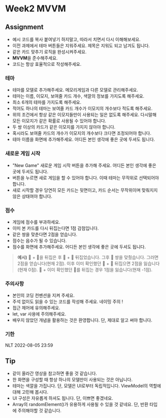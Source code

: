 # Week2 MVVM

## Assignment

- 예시 코드를 복사 붙여넣기 하지말고, 따라서 치면서 다시 이해해보세요.
- 이전 과제에서 테마 버튼들은 지워주세요. 제목은 지워도 되고 남겨도 됩니다.
- 같은 카드 맞추기 로직을 완성시켜주세요.
- **MVVM**을 준수해주세요.
- 코드는 항상 효율적으로 작성해주세요.


### 테마

- 테마를 모델로 추가해주세요. 메모리게임과 다른 모델로 관리해주세요.
- 테마는 이름, 이모지, 보여줄 카드 개수, 색깔의 정보를 가지도록 해주세요.
- 최소 6개의 테마를 가지도록 해주세요.
- 적어도 하나의 테마는 보여줄 카드 개수가 이모지의 개수보다 적도록 해주세요.
- 위의 조건에서 항상 같은 이모지들만이 사용되는 일은 없도록 해주세요. 다시말해 모든 이모지가 같은 확률로 사용될 수 있어야 합니다.
- 두 쌍 이상의 카드가 같은 이모지를 가지지 않아야 합니다.
- 혹시라도 보여줄 카드의 개수가 이모지의 개수보다 크다면 조정되어야 합니다.
- 테마 이름을 화면에 추가해주세요. 어디든 본인 생각에 좋은 곳에 두셔도 됩니다.


### 새로운 게임 시작

- "New Game" 새로운 게임 시작 버튼을 추가해 주세요. 어디든 본인 생각에 좋은 곳에 두셔도 됩니다.
- 버튼을 누르면 새로 게임을 할 수 있어야 합니다. 이때 테마는 무작위로 선택되어야 합니다.
- 새로 시작할 경우 당연히 모든 카드는 뒷면이고, 카드 순서는 무작위이며 맞춰지지 않은 상태여야 합니다.


### 점수

- 게임에 점수를 부과하세요.
- 이미 본 카드를 다시 뒤집는다면 1점 감점입니다.
- 같은 쌍을 맞춘다면 2점을 얻습니다.
- 점수는 음수가 될 수 있습니다.
- 점수를 화면에 추가해주세요. 어디든 본인 생각에 좋은 곳에 두셔도 됩니다.

> **예시)**
> 🐧 + 👻을 뒤집은 후 🐼 + 🏀 뒤집었습니다. 그후 👻 쌍을 맞췄습니다. 그러면 2점을 얻습니다(현재 2점).
> 이후 이미 확인했던 🐧 + 🏀 뒤집으면 2점을 잃습니다(현재 0점). 🐤 + 이미 확인했던 🐼를 뒤집는 경우 1점을 잃습니다(현재 -1점).


### **주의사항**

- 본인의 코딩 컨벤션을 지켜 주세요.
- 주석 없이도 읽을 수 있는 코드를 작성해 주세요. 네이밍 주의 !
- 접근 제어에 유의해주세요.
- let, var 사용에 주의해주세요.
- 배우지 않았던 개념을 활용하는 것은 환영합니다. 단, 제대로 알고 써야 합니다.


### 기한

NLT 2022-08-05 23:59


## Tip

- 같이 올라간 영상을 참고하면 좋을 것 같습니다.
- 한 화면을 구성할 때 항상 하나의 모델만이 사용되는 것은 아닙니다.
- 테마는 색깔을 가집니다. 단, 모델은 UI로부터 독립적입니다. ViewModel의 역할에 대해 고민해 봅시다.
- UI 구성은 자유롭게 하셔도 됩니다. 단, 이쁘면 좋겠네요.
- Array의 randomElement()가 유용하게 사용될 수 있을 것 같네요. 단, 반환 타입에 주의해야할 것 같습니다.
